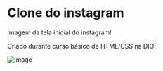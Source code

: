 <h1>Clone do instagram </h1>

Imagem da tela inicial do instagram!

Criado durante curso básico de HTML/CSS na DIO!

![image](https://user-images.githubusercontent.com/85249228/133850665-396c4b1c-f445-43b7-8523-ae15e62239d0.png)



  
